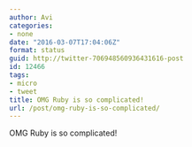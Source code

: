 ```yaml
---
author: Avi
categories:
- none
date: "2016-03-07T17:04:06Z"
format: status
guid: http://twitter-706948560936431616-post
id: 12466
tags:
- micro
- tweet
title: OMG Ruby is so complicated!
url: /post/omg-ruby-is-so-complicated/
---
```

OMG Ruby is so complicated!